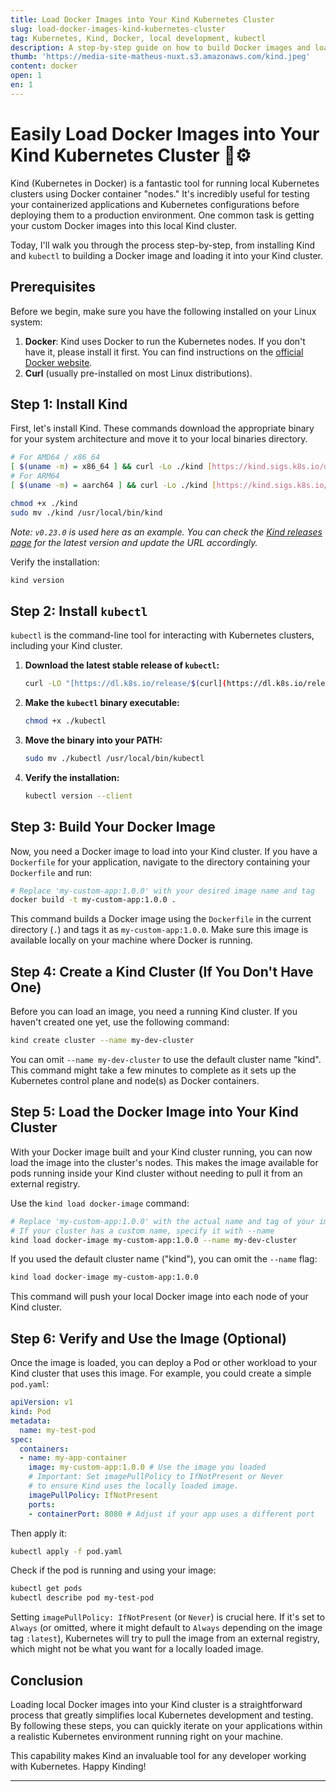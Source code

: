 ```yaml
---
title: Load Docker Images into Your Kind Kubernetes Cluster
slug: load-docker-images-kind-kubernetes-cluster
tag: Kubernetes, Kind, Docker, local development, kubectl
description: A step-by-step guide on how to build Docker images and load them into your local Kind (Kubernetes in Docker) cluster for testing and development.
thumb: 'https://media-site-matheus-nuxt.s3.amazonaws.com/kind.jpeg'
content: docker
open: 1
en: 1
---
```


# Easily Load Docker Images into Your Kind Kubernetes Cluster 🐳⚙️

Kind (Kubernetes in Docker) is a fantastic tool for running local Kubernetes clusters using Docker container "nodes." It's incredibly useful for testing your containerized applications and Kubernetes configurations before deploying them to a production environment. One common task is getting your custom Docker images into this local Kind cluster.

Today, I'll walk you through the process step-by-step, from installing Kind and `kubectl` to building a Docker image and loading it into your Kind cluster.

## Prerequisites

Before we begin, make sure you have the following installed on your Linux system:

1.  **Docker**: Kind uses Docker to run the Kubernetes nodes. If you don't have it, please install it first. You can find instructions on the [official Docker website](https://docs.docker.com/engine/install/).
2.  **Curl** (usually pre-installed on most Linux distributions).

## Step 1: Install Kind

First, let's install Kind. These commands download the appropriate binary for your system architecture and move it to your local binaries directory.

```bash
# For AMD64 / x86_64
[ $(uname -m) = x86_64 ] && curl -Lo ./kind [https://kind.sigs.k8s.io/dl/v0.23.0/kind-linux-amd64](https://kind.sigs.k8s.io/dl/v0.23.0/kind-linux-amd64)
# For ARM64
[ $(uname -m) = aarch64 ] && curl -Lo ./kind [https://kind.sigs.k8s.io/dl/v0.23.0/kind-linux-arm64](https://kind.sigs.k8s.io/dl/v0.23.0/kind-linux-arm64)

chmod +x ./kind
sudo mv ./kind /usr/local/bin/kind
```

_Note: `v0.23.0` is used here as an example. You can check the [Kind releases page](https://github.com/kubernetes-sigs/kind/releases) for the latest version and update the URL accordingly._

Verify the installation:

```bash
kind version
```

## Step 2: Install `kubectl`

`kubectl` is the command-line tool for interacting with Kubernetes clusters, including your Kind cluster.

1.  **Download the latest stable release of `kubectl`:**
    ```bash
    curl -LO "[https://dl.k8s.io/release/$(curl](https://dl.k8s.io/release/$(curl) -L -s [https://dl.k8s.io/release/stable.txt)/bin/linux/amd64/kubectl](https://dl.k8s.io/release/stable.txt)/bin/linux/amd64/kubectl)"
    ```
2.  **Make the `kubectl` binary executable:**
    ```bash
    chmod +x ./kubectl
    ```
3.  **Move the binary into your PATH:**
    ```bash
    sudo mv ./kubectl /usr/local/bin/kubectl
    ```
4.  **Verify the installation:**
    ```bash
    kubectl version --client
    ```

## Step 3: Build Your Docker Image

Now, you need a Docker image to load into your Kind cluster. If you have a `Dockerfile` for your application, navigate to the directory containing your `Dockerfile` and run:

```bash
# Replace 'my-custom-app:1.0.0' with your desired image name and tag
docker build -t my-custom-app:1.0.0 .
```

This command builds a Docker image using the `Dockerfile` in the current directory (`.`) and tags it as `my-custom-app:1.0.0`. Make sure this image is available locally on your machine where Docker is running.

## Step 4: Create a Kind Cluster (If You Don't Have One)

Before you can load an image, you need a running Kind cluster. If you haven't created one yet, use the following command:

```bash
kind create cluster --name my-dev-cluster
```

You can omit `--name my-dev-cluster` to use the default cluster name "kind". This command might take a few minutes to complete as it sets up the Kubernetes control plane and node(s) as Docker containers.

## Step 5: Load the Docker Image into Your Kind Cluster

With your Docker image built and your Kind cluster running, you can now load the image into the cluster's nodes. This makes the image available for pods running inside your Kind cluster without needing to pull it from an external registry.

Use the `kind load docker-image` command:

```bash
# Replace 'my-custom-app:1.0.0' with the actual name and tag of your image
# If your cluster has a custom name, specify it with --name
kind load docker-image my-custom-app:1.0.0 --name my-dev-cluster
```

If you used the default cluster name ("kind"), you can omit the `--name` flag:

```bash
kind load docker-image my-custom-app:1.0.0
```

This command will push your local Docker image into each node of your Kind cluster.

## Step 6: Verify and Use the Image (Optional)

Once the image is loaded, you can deploy a Pod or other workload to your Kind cluster that uses this image. For example, you could create a simple `pod.yaml`:

```yaml
apiVersion: v1
kind: Pod
metadata:
  name: my-test-pod
spec:
  containers:
  - name: my-app-container
    image: my-custom-app:1.0.0 # Use the image you loaded
    # Important: Set imagePullPolicy to IfNotPresent or Never
    # to ensure Kind uses the locally loaded image.
    imagePullPolicy: IfNotPresent
    ports:
    - containerPort: 8080 # Adjust if your app uses a different port
```

Then apply it:

```bash
kubectl apply -f pod.yaml
```

Check if the pod is running and using your image:

```bash
kubectl get pods
kubectl describe pod my-test-pod
```

Setting `imagePullPolicy: IfNotPresent` (or `Never`) is crucial here. If it's set to `Always` (or omitted, where it might default to `Always` depending on the image tag `:latest`), Kubernetes will try to pull the image from an external registry, which might not be what you want for a locally loaded image.

## Conclusion

Loading local Docker images into your Kind cluster is a straightforward process that greatly simplifies local Kubernetes development and testing. By following these steps, you can quickly iterate on your applications within a realistic Kubernetes environment running right on your machine.

This capability makes Kind an invaluable tool for any developer working with Kubernetes. Happy Kinding!

---
